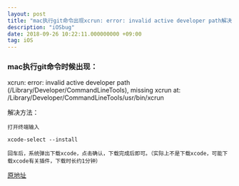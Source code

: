 ```yaml
---
layout: post
title: "mac执行git命令出现xcrun: error: invalid active developer path解决方法"
description: "iOSbug"
date: 2018-09-26 10:22:11.000000000 +09:00
tag: iOS
---
```



### mac执行git命令时候出现：

xcrun: error: invalid active developer path (/Library/Developer/CommandLineTools), missing xcrun at: /Library/Developer/CommandLineTools/usr/bin/xcrun


  解决方法：

	打开终端输入

	xcode-select --install

	回车后，系统弹出下载xcode，点击确认，下载完成后即可。（实际上不是下载xcode，可能下载xcode有关插件，下载时长约1分钟）


[原地址](https://blog.csdn.net/kedongjun/article/details/51470506)
